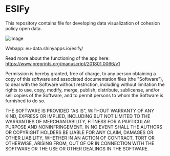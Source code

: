 # ESIFy
This repository contains file for developing data visualization of cohesion policy open data.

![image](https://user-images.githubusercontent.com/17080117/121922482-4e46eb80-cd3a-11eb-9e6f-ac0f09176819.png)

Webapp: eu-data.shinyapps.io/esify/

Read more about the functioning of the app here: https://www.preprints.org/manuscript/201801.0066/v1

Permission is hereby granted, free of charge, to any person obtaining a copy
of this software and associated documentation files (the "Software"), to deal
with the Software without restriction, including without limitation the rights
to use, copy, modify, merge, publish, distribute, sublicense, and/or sell
copies of the Software, and to permit persons to whom the Software is
furnished to do so.

THE SOFTWARE IS PROVIDED "AS IS", WITHOUT WARRANTY OF ANY KIND, EXPRESS OR
IMPLIED, INCLUDING BUT NOT LIMITED TO THE WARRANTIES OF MERCHANTABILITY,
FITNESS FOR A PARTICULAR PURPOSE AND NONINFRINGEMENT. IN NO EVENT SHALL THE
AUTHORS OR COPYRIGHT HOLDERS BE LIABLE FOR ANY CLAIM, DAMAGES OR OTHER
LIABILITY, WHETHER IN AN ACTION OF CONTRACT, TORT OR OTHERWISE, ARISING FROM,
OUT OF OR IN CONNECTION WITH THE SOFTWARE OR THE USE OR OTHER DEALINGS IN THE
SOFTWARE.

